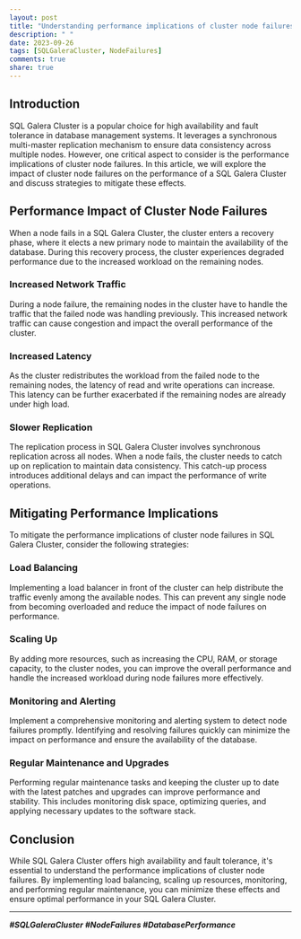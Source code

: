 ```yaml
---
layout: post
title: "Understanding performance implications of cluster node failures in SQL Galera Cluster"
description: " "
date: 2023-09-26
tags: [SQLGaleraCluster, NodeFailures]
comments: true
share: true
---
```


## Introduction
SQL Galera Cluster is a popular choice for high availability and fault tolerance in database management systems. It leverages a synchronous multi-master replication mechanism to ensure data consistency across multiple nodes. However, one critical aspect to consider is the performance implications of cluster node failures. In this article, we will explore the impact of cluster node failures on the performance of a SQL Galera Cluster and discuss strategies to mitigate these effects.

## Performance Impact of Cluster Node Failures
When a node fails in a SQL Galera Cluster, the cluster enters a recovery phase, where it elects a new primary node to maintain the availability of the database. During this recovery process, the cluster experiences degraded performance due to the increased workload on the remaining nodes.

### Increased Network Traffic
During a node failure, the remaining nodes in the cluster have to handle the traffic that the failed node was handling previously. This increased network traffic can cause congestion and impact the overall performance of the cluster.

### Increased Latency
As the cluster redistributes the workload from the failed node to the remaining nodes, the latency of read and write operations can increase. This latency can be further exacerbated if the remaining nodes are already under high load.

### Slower Replication
The replication process in SQL Galera Cluster involves synchronous replication across all nodes. When a node fails, the cluster needs to catch up on replication to maintain data consistency. This catch-up process introduces additional delays and can impact the performance of write operations.

## Mitigating Performance Implications
To mitigate the performance implications of cluster node failures in SQL Galera Cluster, consider the following strategies:

### Load Balancing
Implementing a load balancer in front of the cluster can help distribute the traffic evenly among the available nodes. This can prevent any single node from becoming overloaded and reduce the impact of node failures on performance.

### Scaling Up
By adding more resources, such as increasing the CPU, RAM, or storage capacity, to the cluster nodes, you can improve the overall performance and handle the increased workload during node failures more effectively.

### Monitoring and Alerting
Implement a comprehensive monitoring and alerting system to detect node failures promptly. Identifying and resolving failures quickly can minimize the impact on performance and ensure the availability of the database.

### Regular Maintenance and Upgrades
Performing regular maintenance tasks and keeping the cluster up to date with the latest patches and upgrades can improve performance and stability. This includes monitoring disk space, optimizing queries, and applying necessary updates to the software stack.

## Conclusion
While SQL Galera Cluster offers high availability and fault tolerance, it's essential to understand the performance implications of cluster node failures. By implementing load balancing, scaling up resources, monitoring, and performing regular maintenance, you can minimize these effects and ensure optimal performance in your SQL Galera Cluster.

---

***#SQLGaleraCluster #NodeFailures #DatabasePerformance***